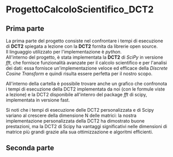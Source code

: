 ﻿# ProgettoCalcoloScientifico_DCT2

 ## Prima parte
La prima parte del progetto consiste nel confrontare i tempi di esecuzione di **DCT2** spiegata a lezione con la **DCT2** fornita da librerie open source.  
Il linguaggio utilizzato per l'implementazione è _python_.  
All'interno del progetto, è stata implementata la **DCT2** di _SciPy_ in versione _fft_, che fornisce funzionalità avanzate per il calcolo scientifico e per l'analisi dei dati: essa fornisce un'implementazione veloce ed efficace della _Discrete Cosine Transform_ e quindi risulta essere perfetta per il nostro scopo. 

All'interno della cartella è possibile trovare anche un grafico che confronota i tempi di esecuzione della DCT2 implementata da noi (con le formule viste a lezione) e la DCT2 disponibile all'intenro del package _fft_ di scipy, implementata in versione fast.  

Si noti che i tempi di esecuzione delle DCT2 personalizzata e di Scipy variano al crescere della dimensione N delle matrici: la nostra implementazione personalizzata della DCT2 ha dimostrato buone prestazioni, ma la DCT2 di Scipy ha vantaggi significativi nelle dimensioni di matrice più grandi grazie alla sua ottimizzazione e algoritmi efficienti.


 ## Seconda parte

